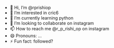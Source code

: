 - 👋 Hi, I’m @rprishiop
- 👀 I’m interested in cric6
- 🌱 I’m currently learning python 
- 💞️ I’m looking to collaborate on instagram
- 📫 How to reach me @r_p_rishi_op on instagram 
- 😄 Pronouns: ...
- ⚡ Fun fact: followed?

<!---
rprishiop/rprishiop is a ✨ special ✨ repository because its `README.md` (this file) appears on your GitHub profile.
You can click the Preview link to take a look at your changes.
--->
